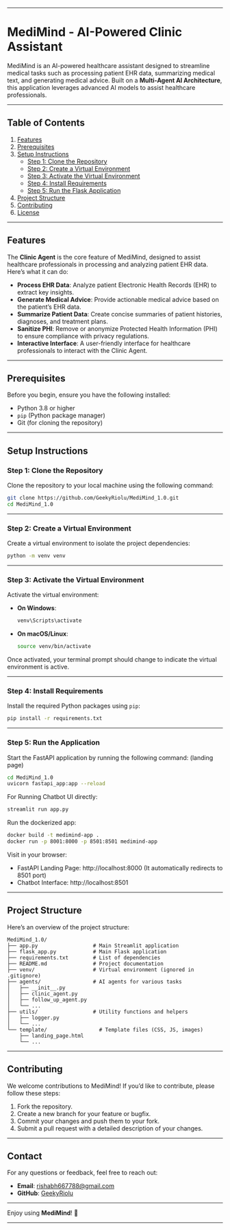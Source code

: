 

---

# MediMind - AI-Powered Clinic Assistant

MediMind is an AI-powered healthcare assistant designed to streamline medical tasks such as processing patient EHR data, summarizing medical text, and generating medical advice. Built on a **Multi-Agent AI Architecture**, this application leverages advanced AI models to assist healthcare professionals.

---

## Table of Contents
1. [Features](#features)
2. [Prerequisites](#prerequisites)
3. [Setup Instructions](#setup-instructions)
   - [Step 1: Clone the Repository](#step-1-clone-the-repository)
   - [Step 2: Create a Virtual Environment](#step-2-create-a-virtual-environment)
   - [Step 3: Activate the Virtual Environment](#step-3-activate-the-virtual-environment)
   - [Step 4: Install Requirements](#step-4-install-requirements)
   - [Step 5: Run the Flask Application](#step-5-run-the-flask-application)
4. [Project Structure](#project-structure)
5. [Contributing](#contributing)
6. [License](#license)

---


## Features
The **Clinic Agent** is the core feature of MediMind, designed to assist healthcare professionals in processing and analyzing patient EHR data. Here’s what it can do:

- **Process EHR Data**: Analyze patient Electronic Health Records (EHR) to extract key insights.
- **Generate Medical Advice**: Provide actionable medical advice based on the patient’s EHR data.
- **Summarize Patient Data**: Create concise summaries of patient histories, diagnoses, and treatment plans.
- **Sanitize PHI**: Remove or anonymize Protected Health Information (PHI) to ensure compliance with privacy regulations.
- **Interactive Interface**: A user-friendly interface for healthcare professionals to interact with the Clinic Agent.


---

## Prerequisites
Before you begin, ensure you have the following installed:
- Python 3.8 or higher
- `pip` (Python package manager)
- Git (for cloning the repository)

---

## Setup Instructions

### Step 1: Clone the Repository
Clone the repository to your local machine using the following command:

```bash
git clone https://github.com/GeekyRiolu/MediMind_1.0.git
cd MediMind_1.0
```

---

### Step 2: Create a Virtual Environment
Create a virtual environment to isolate the project dependencies:

```bash
python -m venv venv
```

---

### Step 3: Activate the Virtual Environment
Activate the virtual environment:

- **On Windows**:
  ```bash
  venv\Scripts\activate
  ```

- **On macOS/Linux**:
  ```bash
  source venv/bin/activate
  ```

Once activated, your terminal prompt should change to indicate the virtual environment is active.

---

### Step 4: Install Requirements
Install the required Python packages using `pip`:

```bash
pip install -r requirements.txt
```

---

### Step 5: Run the Application
Start the FastAPI application by running the following command: (landing page)

```bash
cd MediMind_1.0
uvicorn fastapi_app:app --reload 
```
For Running Chatbot UI directly:

```bash
streamlit run app.py
```

Run the dockerized app:

```bash
docker build -t medimind-app .
docker run -p 8001:8000 -p 8501:8501 medimind-app
```

Visit in your browser:
- FastAPI Landing Page: http://localhost:8000 (It automatically redirects to 8501 port)
- Chatbot Interface: http://localhost:8501

---

## Project Structure
Here’s an overview of the project structure:

```
MediMind_1.0/
├── app.py                  # Main Streamlit application
├── flask_app.py            # Main Flask application
├── requirements.txt        # List of dependencies
├── README.md               # Project documentation
├── venv/                   # Virtual environment (ignored in .gitignore)
├── agents/                 # AI agents for various tasks
│   ├── __init__.py
│   ├── clinic_agent.py
│   ├── follow_up_agent.py
│   └── ...
├── utils/                  # Utility functions and helpers
│   ├── logger.py
│   └── ...
└── template/                 # Template files (CSS, JS, images)
    ├── landing_page.html
    └── ...
```

---

## Contributing
We welcome contributions to MediMind! If you’d like to contribute, please follow these steps:
1. Fork the repository.
2. Create a new branch for your feature or bugfix.
3. Commit your changes and push them to your fork.
4. Submit a pull request with a detailed description of your changes.

---

## Contact
For any questions or feedback, feel free to reach out:
- **Email**: rishabh667788@gmail.com
- **GitHub**: [GeekyRiolu](https://github.com/GeekyRiolu)

---

Enjoy using **MediMind**! 🚀

---
